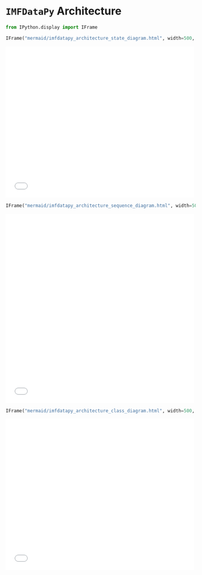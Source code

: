 # **`IMFDataPy`** Architecture


```python
from IPython.display import IFrame
```


```python
IFrame("mermaid/imfdatapy_architecture_state_diagram.html", width=500, height=400)
```





<iframe
    width="500"
    height="400"
    src="mermaid/imfdatapy_architecture_state_diagram.html"
    frameborder="0"
    allowfullscreen

></iframe>





```python
IFrame("mermaid/imfdatapy_architecture_sequence_diagram.html", width=500, height=500)
```





<iframe
    width="500"
    height="500"
    src="mermaid/imfdatapy_architecture_sequence_diagram.html"
    frameborder="0"
    allowfullscreen

></iframe>





```python
IFrame("mermaid/imfdatapy_architecture_class_diagram.html", width=500, height=400)
```





<iframe
    width="500"
    height="400"
    src="mermaid/imfdatapy_architecture_class_diagram.html"
    frameborder="0"
    allowfullscreen

></iframe>
